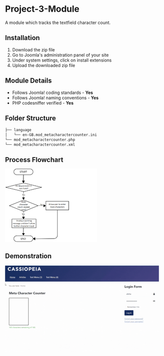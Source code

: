 # Project-3-Module
A module which tracks the textfield character count.

## Installation
<ol>
  <li> Download the zip file </li>
  <li> Go to Joomla's administration panel of your site </li>
  <li> Under system settings, click on install extensions </li>
  <li> Upload the downloaded zip file </li>
</ol>

## Module Details
<ul>
  <li> Follows Joomla! coding standards - <b>Yes</b> </li>
  <li> Follows Joomla! naming conventions - <b>Yes</b> </li>
  <li> PHP codesniffer verified - <b>Yes</b> </li>
</ul>
  
## Folder Structure
  
    ├── language
    │   └── en-GB.mod_metacharactercounter.ini
    └── mod_metacharactercounter.php
    └── mod_metacharactercounter.xml

## Process Flowchart
<img src="https://github.com/alisha-kamat/Project-3-Module/blob/869c267319c2faebddcf0b4e99ba95b20ea70e4b/images/flowchart.png" width=60% height=60%>

## Demonstration
<img src="https://github.com/alisha-kamat/Project-3-Module/blob/869c267319c2faebddcf0b4e99ba95b20ea70e4b/images/Joomla%20Demo%20Module.gif">
